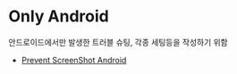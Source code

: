 # Only Android

안드로이드에서만 발생한 트러블 슈팅, 각종 세팅등을 작성하기 위함


* [Prevent ScreenShot Android](Prevent-ScreenShot.md "Prevent ScreenShot Android")